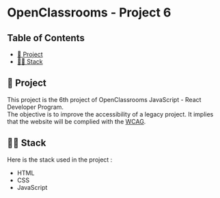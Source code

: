# OpenClassrooms - Project 6

## Table of Contents

- [📖 Project](#-project)
- [🧑‍💻 Stack](#-stack)

## 📖 Project

This project is the 6th project of OpenClassrooms JavaScript - React Developer Program.\
The objective is to improve the accessibility of a legacy project. It implies that the website will be complied with the [WCAG](https://www.w3.org/WAI/standards-guidelines/wcag/).

## 🧑‍💻 Stack

Here is the stack used in the project :

- HTML
- CSS
- JavaScript
